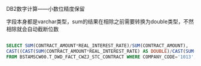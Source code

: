 DB2数字计算——小数位精度保留

字段本身都是varchar类型，sum的结果在相除之前需要转换为double类型，不然相除就会自动截断位数

```sql

SELECT SUM(CONTRACT_AMOUNT*REAL_INTEREST_RATE)/SUM(CONTRACT_AMOUNT),
CAST((CAST(SUM(CONTRACT_AMOUNT*REAL_INTEREST_RATE) AS DOUBLE)/CAST(SUM(CONTRACT_AMOUNT) AS DOUBLE)) AS DECIMAL(10,4))
FROM BSTAMSCW00.T_DWD_FACT_CWZJ_STC_CONTRACT WHERE COMPANY_CODE='1013';
```

